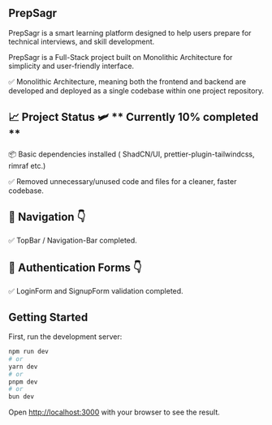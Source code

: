 ## PrepSagr

PrepSagr is a smart learning platform designed to help users prepare for technical interviews, and skill development.

PrepSagr is a Full-Stack project built on Monolithic Architecture for simplicity and user-friendly interface.

✅ Monolithic Architecture, meaning both the frontend and backend are developed and deployed as a single codebase within one project repository.

## 📈 Project Status 🛩️ ** Currently 10% completed **

📦 Basic dependencies installed ( ShadCN/UI, prettier-plugin-tailwindcss, rimraf etc.)

✅ Removed unnecessary/unused code and files for a cleaner, faster codebase.

## 🔗 Navigation 👇

✅ TopBar / Navigation-Bar completed.

## 🔐 Authentication Forms 👇

✅ LoginForm and SignupForm validation completed.

## Getting Started

First, run the development server:

```bash
npm run dev
# or
yarn dev
# or
pnpm dev
# or
bun dev
```

Open [http://localhost:3000](http://localhost:3000) with your browser to see the result.

